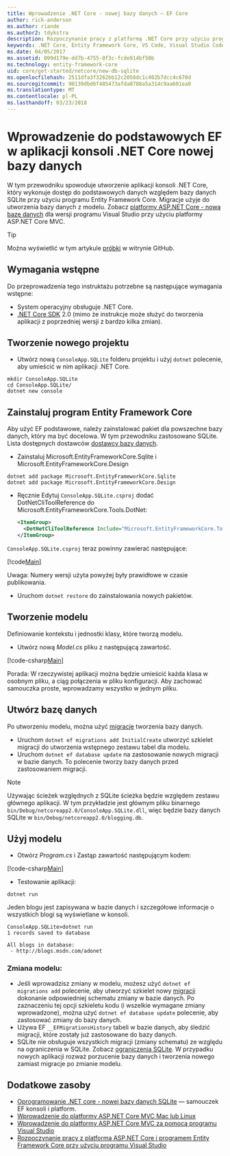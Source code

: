```yaml
---
title: Wprowadzenie .NET Core - nowej bazy danych — EF Core
author: rick-anderson
ms.author: riande
ms.author2: tdykstra
description: Rozpoczynanie pracy z platformą .NET Core przy użyciu programu Entity Framework Core
keywords: .NET Core, Entity Framework Core, VS Code, Visual Studio Code, Mac, Linux
ms.date: 04/05/2017
ms.assetid: 099d179e-dd7b-4755-8f3c-fcde914bf50b
ms.technology: entity-framework-core
uid: core/get-started/netcore/new-db-sqlite
ms.openlocfilehash: 2511dfa3f3262bb12c2058dc1c402b7dcc4c670d
ms.sourcegitcommit: 90139dbd6f485473afda0788a5a314c9aa601ea0
ms.translationtype: MT
ms.contentlocale: pl-PL
ms.lasthandoff: 03/23/2018
---
```

# <a name="getting-started-with-ef-core-on-net-core-console-app-with-a-new-database"></a>Wprowadzenie do podstawowych EF w aplikacji konsoli .NET Core nowej bazy danych

W tym przewodniku spowoduje utworzenie aplikacji konsoli .NET Core, który wykonuje dostęp do podstawowych danych względem bazy danych SQLite przy użyciu programu Entity Framework Core. Migracje użyje do utworzenia bazy danych z modelu. Zobacz [platformy ASP.NET Core - nową bazę danych](xref:core/get-started/aspnetcore/new-db) dla wersji programu Visual Studio przy użyciu platformy ASP.NET Core MVC.

> [!TIP]  
> Można wyświetlić w tym artykule [próbki](https://github.com/aspnet/EntityFramework.Docs/tree/master/samples/core/GetStarted/NetCore/ConsoleApp.SQLite) w witrynie GitHub.

## <a name="prerequisites"></a>Wymagania wstępne

Do przeprowadzenia tego instruktażu potrzebne są następujące wymagania wstępne:
* System operacyjny obsługuje .NET Core.
* [.NET Core SDK](https://www.microsoft.com/net/core) 2.0 (mimo że instrukcje może służyć do tworzenia aplikacji z poprzedniej wersji z bardzo kilka zmian).

## <a name="create-a-new-project"></a>Tworzenie nowego projektu

* Utwórz nową `ConsoleApp.SQLite` folderu projektu i użyj `dotnet` polecenie, aby umieścić w nim aplikacji .NET Core.

``` Console
mkdir ConsoleApp.SQLite
cd ConsoleApp.SQLite/
dotnet new console
```

## <a name="install-entity-framework-core"></a>Zainstaluj program Entity Framework Core

Aby użyć EF podstawowe, należy zainstalować pakiet dla powszechne bazy danych, który ma być docelowa. W tym przewodniku zastosowano SQLite. Lista dostępnych dostawców [dostawcy bazy danych](../../providers/index.md).

* Zainstaluj Microsoft.EntityFrameworkCore.Sqlite i Microsoft.EntityFrameworkCore.Design

``` Console
dotnet add package Microsoft.EntityFrameworkCore.Sqlite
dotnet add package Microsoft.EntityFrameworkCore.Design
```

* Ręcznie Edytuj `ConsoleApp.SQLite.csproj` dodać DotNetCliToolReference do Microsoft.EntityFrameworkCore.Tools.DotNet:

  ``` xml
  <ItemGroup>
    <DotNetCliToolReference Include="Microsoft.EntityFrameworkCore.Tools.DotNet" Version="2.0.0" />
  </ItemGroup>
  ```

`ConsoleApp.SQLite.csproj` teraz powinny zawierać następujące:

[!code[Main](../../../../samples/core/GetStarted/NetCore/ConsoleApp.SQLite/ConsoleApp.SQLite.csproj)]

 Uwaga: Numery wersji użyta powyżej były prawidłowe w czasie publikowania.

*  Uruchom `dotnet restore` do zainstalowania nowych pakietów.

## <a name="create-the-model"></a>Tworzenie modelu

Definiowanie kontekstu i jednostki klasy, które tworzą modelu.

* Utwórz nową *Model.cs* pliku z następującą zawartość.

[!code-csharp[Main](../../../../samples/core/GetStarted/NetCore/ConsoleApp.SQLite/Model.cs)]

Porada: W rzeczywistej aplikacji można będzie umieścić każda klasa w osobnym pliku, a ciąg połączenia w pliku konfiguracji. Aby zachować samouczka proste, wprowadzamy wszystko w jednym pliku.

## <a name="create-the-database"></a>Utwórz bazę danych

Po utworzeniu modelu, można użyć [migracje](https://docs.microsoft.com/aspnet/core/data/ef-mvc/migrations#introduction-to-migrations) tworzenia bazy danych.

* Uruchom `dotnet ef migrations add InitialCreate` utworzyć szkielet migracji do utworzenia wstępnego zestawu tabel dla modelu.
* Uruchom `dotnet ef database update` na zastosowanie nowych migracji w bazie danych. To polecenie tworzy bazy danych przed zastosowaniem migracji.

> [!NOTE]  
> Używając ścieżek względnych z SQLite ścieżka będzie względem zestawu głównego aplikacji. W tym przykładzie jest głównym pliku binarnego `bin/Debug/netcoreapp2.0/ConsoleApp.SQLite.dll`, więc będzie bazy danych SQLite w `bin/Debug/netcoreapp2.0/blogging.db`.

## <a name="use-your-model"></a>Użyj modelu

* Otwórz *Program.cs* i Zastąp zawartość następującym kodem:

 [!code-csharp[Main](../../../../samples/core/GetStarted/NetCore/ConsoleApp.SQLite/Program.cs)]

* Testowanie aplikacji:

 `dotnet run`

 Jeden blogu jest zapisywana w bazie danych i szczegółowe informacje o wszystkich blogi są wyświetlane w konsoli.

  ``` Console
  ConsoleApp.SQLite>dotnet run
  1 records saved to database

  All blogs in database:
   - http://blogs.msdn.com/adonet
  ```

### <a name="changing-the-model"></a>Zmiana modelu:

- Jeśli wprowadzisz zmiany w modelu, możesz użyć `dotnet ef migrations add` polecenie, aby utworzyć szkielet nowy [migracji](https://docs.microsoft.com/aspnet/core/data/ef-mvc/migrations#introduction-to-migrations) dokonanie odpowiedniej schematu zmiany w bazie danych. Po zaznaczeniu tej opcji szkieletu kodu (i wszelkie wymagane zmiany wprowadzone), można użyć `dotnet ef database update` polecenie, aby zastosować zmiany do bazy danych.
- Używa EF `__EFMigrationsHistory` tabeli w bazie danych, aby śledzić migracji, które zostały już zastosowane do bazy danych.
- SQLite nie obsługuje wszystkich migracji (zmiany schematu) ze względu na ograniczenia w SQLite. Zobacz [ograniczenia SQLite](../../providers/sqlite/limitations.md). W przypadku nowych aplikacji rozważ porzucenie bazy danych i tworzenia nowego zamiast migracje po zmianie modelu.

## <a name="additional-resources"></a>Dodatkowe zasoby

* [Oprogramowanie .NET core - nowej bazy danych SQLite](xref:core/get-started/netcore/new-db-sqlite) — samouczek EF konsoli i platform.
* [Wprowadzenie do platformy ASP.NET Core MVC Mac lub Linux](https://docs.microsoft.com/aspnet/core/tutorials/first-mvc-app-xplat/index)
* [Wprowadzenie do platformy ASP.NET Core MVC za pomocą programu Visual Studio](https://docs.microsoft.com/aspnet/core/tutorials/first-mvc-app/index)
* [Rozpoczynanie pracy z platformą ASP.NET Core i programem Entity Framework Core przy użyciu programu Visual Studio](https://docs.microsoft.com/aspnet/core/data/ef-mvc/index)

